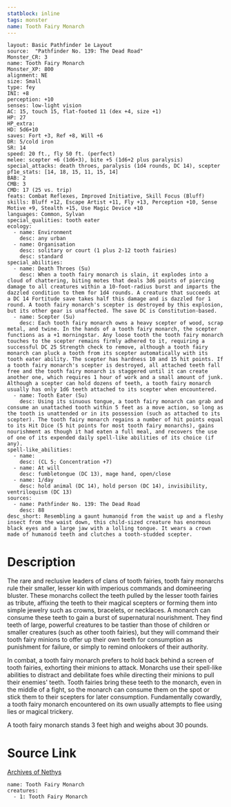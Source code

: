 ```yaml
---
statblock: inline
tags: monster
name: Tooth Fairy Monarch
---
```

```statblock
layout: Basic Pathfinder 1e Layout
source:  "Pathfinder No. 139: The Dead Road"
Monster_CR: 3
name: Tooth Fairy Monarch
Monster_XP: 800
alignment: NE
size: Small
type: fey
INI: +8
perception: +10
senses: low-light vision
AC: 15, touch 15, flat-footed 11 (dex +4, size +1)
HP: 27
HP_extra: 
HD: 5d6+10
saves: Fort +3, Ref +8, Will +6
DR: 5/cold iron
SR: 14
speed: 20 ft., fly 50 ft. (perfect)
melee: scepter +6 (1d6+3), bite +5 (1d6+2 plus paralysis)
special_attacks: death throes, paralysis (1d4 rounds, DC 14), scepter
pf1e_stats: [14, 18, 15, 11, 15, 14]
BAB: 2
CMB: 3
CMD: 17 (25 vs. trip)
feats: Combat Reflexes, Improved Initiative, Skill Focus (Bluff)
skills: Bluff +12, Escape Artist +11, Fly +13, Perception +10, Sense Motive +9, Stealth +15, Use Magic Device +10
languages: Common, Sylvan
special_qualities: tooth eater
ecology:
  - name: Environment
    desc: any urban
  - name: Organisation
    desc: solitary or court (1 plus 2-12 tooth fairies)
    desc: standard
special_abilities:
  - name: Death Throes (Su)
    desc: When a tooth fairy monarch is slain, it explodes into a cloud of chattering, biting motes that deals 3d6 points of piercing damage to all creatures within a 10-foot-radius burst and imparts the dazzled condition to them for 1d4 rounds. A creature that succeeds at a DC 14 Fortitude save takes half this damage and is dazzled for 1 round. A tooth fairy monarch's scepter is destroyed by this explosion, but its other gear is unaffected. The save DC is Constitution-based.
  - name: Scepter (Su)
    desc: Each tooth fairy monarch owns a heavy scepter of wood, scrap metal, and twine. In the hands of a tooth fairy monarch, the scepter functions as a +1 morningstar. Any loose tooth the tooth fairy monarch touches to the scepter remains firmly adhered to it, requiring a successful DC 25 Strength check to remove, although a tooth fairy monarch can pluck a tooth from its scepter automatically with its tooth eater ability. The scepter has hardness 10 and 15 hit points. If a tooth fairy monarch's scepter is destroyed, all attached teeth fall free and the tooth fairy monarch is staggered until it can create another one, which requires 1 hour of work and a small amount of junk. Although a scepter can hold dozens of teeth, a tooth fairy monarch usually has only 1d6 teeth attached to its scepter when encountered.
  - name: Tooth Eater (Su)
    desc: Using its sinuous tongue, a tooth fairy monarch can grab and consume an unattached tooth within 5 feet as a move action, so long as the tooth is unattended or in its possession (such as attached to its scepter). The tooth fairy monarch regains a number of hit points equal to its Hit Dice (5 hit points for most tooth fairy monarchs), gains nourishment as though it had eaten a full meal, and recovers the use of one of its expended daily spell-like abilities of its choice (if any).
spell-like_abilities:
  - name:
    desc: (CL 5; Concentration +7)
  - name: At will
    desc: fumbletongue (DC 13), mage hand, open/close
  - name: 1/day
    desc: hold animal (DC 14), hold person (DC 14), invisibility, ventriloquism (DC 13)
sources:
  - name: Pathfinder No. 139: The Dead Road
    desc: 88
desc_short: Resembling a gaunt humanoid from the waist up and a fleshy insect from the waist down, this child-sized creature has enormous black eyes and a large jaw with a lolling tongue. It wears a crown made of humanoid teeth and clutches a tooth-studded scepter.
```
# Description
The rare and reclusive leaders of clans of tooth fairies, tooth fairy monarchs rule their smaller, lesser kin with imperious commands and domineering bluster. These monarchs collect the teeth pulled by the lesser tooth fairies as tribute, affixing the teeth to their magical scepters or forming them into simple jewelry such as crowns, bracelets, or necklaces. A monarch can consume these teeth to gain a burst of supernatural nourishment. They find teeth of large, powerful creatures to be tastier than those of children or smaller creatures (such as other tooth fairies), but they will command their tooth fairy minions to offer up their own teeth for consumption as punishment for failure, or simply to remind onlookers of their authority.

 In combat, a tooth fairy monarch prefers to hold back behind a screen of tooth fairies, exhorting their minions to attack. Monarchs use their spell-like abilities to distract and debilitate foes while directing their minions to pull their enemies' teeth. Tooth fairies bring these teeth to the monarch, even in the middle of a fight, so the monarch can consume them on the spot or stick them to their scepters for later consumption. Fundamentally cowardly, a tooth fairy monarch encountered on its own usually attempts to flee using lies or magical trickery.

 A tooth fairy monarch stands 3 feet high and weighs about 30 pounds.
# Source Link
[Archives of Nethys](https://aonprd.com/MonsterDisplay.aspx?ItemName=Tooth%20Fairy%20Monarch)
```encounter-table
name: Tooth Fairy Monarch
creatures:
  - 1: Tooth Fairy Monarch
```
